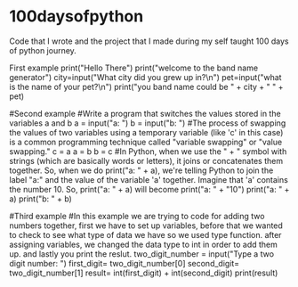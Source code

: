 # 100daysofpython
Code that I wrote and the project that I made during my self taught 100 days of python journey.

First example
print("Hello There")
print("welcome to the band name generator")
city=input("What city did you grew up in?\n")
pet=input("what is the name of your pet?\n")
print("you band name could be " + city + " " + pet)

#Second example
#Write a program that switches the values stored in the variables a and b
a = input("a: ")
b = input("b: ")
#The process of swapping the values of two variables using a temporary variable (like 'c' in this case) is a common programming technique called "variable swapping" or "value swapping."
c = a
a = b
b = c
#In Python, when we use the " + " symbol with strings (which are basically words or letters), it joins or concatenates them together. So, when we do print("a: " + a), we're telling Python to join the label "a:" and the value of the variable 'a' together. Imagine that 'a' contains the number 10. So, print("a: " + a) will become print("a: " + "10")
print("a: " + a)
print("b: " + b)

#Third example
#In this example we are trying to code for adding two numbers together, first we have to set up variables, before that we wanted to check to see what type of data we have so we used type function. after assigning variables, we changed the data type to int in order to add them up. and lastly you print the reslut.
two_digit_number = input("Type a two digit number: ")
first_digit= two_digit_number[0]
second_digit= two_digit_number[1]
result= int(first_digit) + int(second_digit)
print(result)

